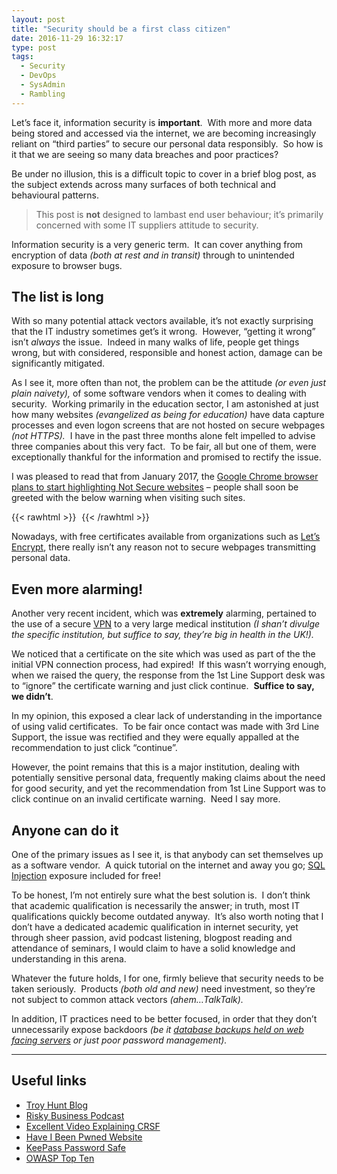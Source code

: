```yaml
---
layout: post
title: "Security should be a first class citizen"
date: 2016-11-29 16:32:17
type: post
tags:
  - Security
  - DevOps
  - SysAdmin
  - Rambling
---
```


Let’s face it, information security is **important**.  With more and more data being stored and accessed via the internet, we are becoming increasingly reliant on “third parties” to secure our personal data responsibly.  So how is it that we are seeing so many data breaches and poor practices?

Be under no illusion, this is a difficult topic to cover in a brief blog post, as the subject extends across many surfaces of both technical and behavioural patterns.

> This post is **not** designed to lambast end user behaviour; it’s primarily concerned with some IT suppliers attitude to security.

Information security is a very generic term.  It can cover anything from encryption of data _(both at rest and in transit)_ through to unintended exposure to browser bugs.

## The list is long

With so many potential attack vectors available, it’s not exactly surprising that the IT industry sometimes get’s it wrong.  However, “getting it wrong” isn’t _always_ the issue.  Indeed in many walks of life, people get things wrong, but with considered, responsible and honest action, damage can be significantly mitigated.

As I see it, more often than not, the problem can be the attitude _(or even just plain naivety),_ of some software vendors when it comes to dealing with security.  Working primarily in the education sector, I am astonished at just how many websites _(evangelized as being for education)_ have data capture processes and even logon screens that are not hosted on secure webpages *(not HTTPS).*  I have in the past three months alone felt impelled to advise three companies about this very fact.  To be fair, all but one of them, were exceptionally thankful for the information and promised to rectify the issue.

I was pleased to read that from January 2017, the [Google Chrome browser plans to start highlighting Not Secure websites](https://medium.servertastic.com/chrome-plans-to-start-highlighting-not-secure-websites-2babf35b46e6#.4eplxevw0) – people shall soon be greeted with the below warning when visiting such sites.

{{< rawhtml >}}
<img
src="data:image/gif;base64,R0lGODlhAQABAIAAAP///wAAACH5BAEAAAAALAAAAAABAAEAAAICRAEAOw=="
data-src="/img/postimg/3d488715-8503-44db-9883-2dc416a037cd-min.png"/>
{{< /rawhtml >}}

Nowadays, with free certificates available from organizations such as [Let’s Encrypt](https://letsencrypt.org/), there really isn’t any reason not to secure webpages transmitting personal data.

## Even more alarming!

Another very recent incident, which was **extremely** alarming, pertained to the use of a secure [VPN](https://en.wikipedia.org/wiki/Virtual_private_network) to a very large medical institution _(I shan’t divulge the specific institution, but suffice to say, they’re big in health in the UK!)._

We noticed that a certificate on the site which was used as part of the the initial VPN connection process, had expired!  If this wasn’t worrying enough, when we raised the query, the response from the 1st Line Support desk was to “ignore” the certificate warning and just click continue.  **Suffice to say, we didn’t**.

In my opinion, this exposed a clear lack of understanding in the importance of using valid certificates.  To be fair once contact was made with 3rd Line Support, the issue was rectified and they were equally appalled at the recommendation to just click “continue”.

However, the point remains that this is a major institution, dealing with potentially sensitive personal data, frequently making claims about the need for good security, and yet the recommendation from 1st Line Support was to click continue on an invalid certificate warning.  Need I say more.

## Anyone can do it

One of the primary issues as I see it, is that anybody can set themselves up as a software vendor.  A quick tutorial on the internet and away you go; [SQL Injection](https://en.wikipedia.org/wiki/SQL_injection) exposure included for free!

To be honest, I’m not entirely sure what the best solution is.  I don’t think that academic qualification is necessarily the answer; in truth, most IT qualifications quickly become outdated anyway.  It’s also worth noting that I don’t have a dedicated academic qualification in internet security, yet through sheer passion, avid podcast listening, blogpost reading and attendance of seminars, I would claim to have a solid knowledge and understanding in this arena.

Whatever the future holds, I for one, firmly believe that security needs to be taken seriously.  Products _(both old and new)_ need investment, so they’re not subject to common attack vectors _(ahem…TalkTalk)._

In addition, IT practices need to be better focused, in order that they don’t unnecessarily expose backdoors _(be it_ [_database backups held on web facing servers_](https://www.troyhunt.com/the-capgemini-leak-of-michael-page-data-via-publicly-facing-database-backup/) _or just poor password management)._

---

## Useful links

- [Troy Hunt Blog](https://www.troyhunt.com/)
- [Risky Business Podcast](http://risky.biz/)
- [Excellent Video Explaining CRSF](https://www.youtube.com/watch?v=9inczw6qtpY)
- [Have I Been Pwned Website](https://haveibeenpwned.com/)
- [KeePass Password Safe](http://keepass.info/)
- [OWASP Top Ten](https://www.owasp.org/index.php/Top_10_2013-Top_10)

